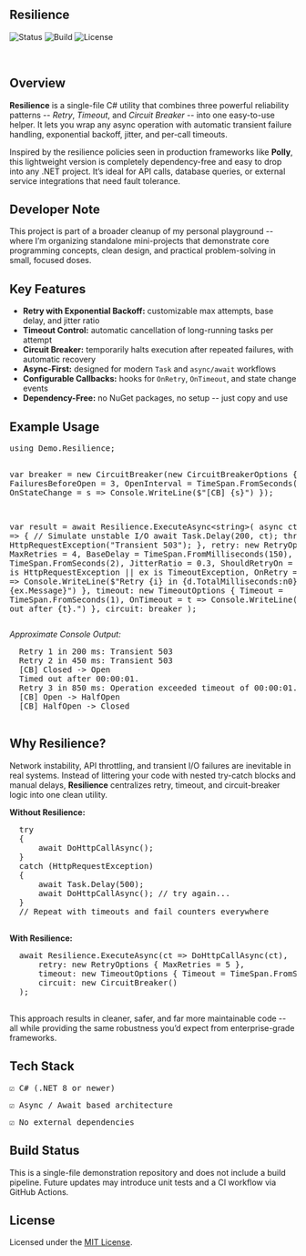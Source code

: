 <section id="resilience-overview">
  <h1>Resilience</h1>

  ![Status](https://img.shields.io/badge/status-stable-blue)
  ![Build](https://img.shields.io/badge/build-passing-brightgreen)
  ![License](https://img.shields.io/badge/license-MIT-lightgrey)

  <br>

  <h2>Overview</h2>
  <p>
    <strong>Resilience</strong> is a single-file C# utility that combines three powerful reliability
    patterns -- <em>Retry</em>, <em>Timeout</em>, and <em>Circuit Breaker</em> -- into one easy-to-use helper.
    It lets you wrap any async operation with automatic transient failure handling, exponential backoff,
    jitter, and per-call timeouts.
  </p>

  <p>
    Inspired by the resilience policies seen in production frameworks like <strong>Polly</strong>,
    this lightweight version is completely dependency-free and easy to drop into any .NET project.
    It’s ideal for API calls, database queries, or external service integrations that need fault tolerance.
  </p>

  <h2>Developer Note</h2>
  <p>
    This project is part of a broader cleanup of my personal playground -- where I’m 
    organizing standalone mini-projects that demonstrate core programming concepts, 
    clean design, and practical problem-solving in small, focused doses.
  </p>

  <h2>Key Features</h2>
  <ul>
    <li><strong>Retry with Exponential Backoff:</strong> customizable max attempts, base delay, and jitter ratio</li>
    <li><strong>Timeout Control:</strong> automatic cancellation of long-running tasks per attempt</li>
    <li><strong>Circuit Breaker:</strong> temporarily halts execution after repeated failures, with automatic recovery</li>
    <li><strong>Async-First:</strong> designed for modern <code>Task</code> and <code>async/await</code> workflows</li>
    <li><strong>Configurable Callbacks:</strong> hooks for <code>OnRetry</code>, <code>OnTimeout</code>, and state change events</li>
    <li><strong>Dependency-Free:</strong> no NuGet packages, no setup -- just copy and use</li>
  </ul>

  <h2>Example Usage</h2>
  <pre>
using Demo.Resilience;

  var breaker = new CircuitBreaker(new CircuitBreakerOptions {
      FailuresBeforeOpen = 3,
      OpenInterval = TimeSpan.FromSeconds(20),
      OnStateChange = s => Console.WriteLine($"[CB] {s}")
  });

  var result = await Resilience.ExecuteAsync&lt;string&gt;(
      async ct =&gt;
      {
          // Simulate unstable I/O
          await Task.Delay(200, ct);
          throw new HttpRequestException("Transient 503");
      },
      retry: new RetryOptions {
          MaxRetries = 4,
          BaseDelay = TimeSpan.FromMilliseconds(150),
          MaxDelay = TimeSpan.FromSeconds(2),
          JitterRatio = 0.3,
          ShouldRetryOn = ex =&gt; ex is HttpRequestException || ex is TimeoutException,
          OnRetry = (i, d, ex) =&gt; Console.WriteLine($"Retry {i} in {d.TotalMilliseconds:n0} ms: {ex.Message}")
      },
      timeout: new TimeoutOptions {
          Timeout = TimeSpan.FromSeconds(1),
          OnTimeout = t =&gt; Console.WriteLine($"Timed out after {t}.")
      },
      circuit: breaker
  );
  </pre>

  <p><em>Approximate Console Output:</em></p>
  <pre>
  Retry 1 in 200 ms: Transient 503
  Retry 2 in 450 ms: Transient 503
  [CB] Closed -> Open
  Timed out after 00:00:01.
  Retry 3 in 850 ms: Operation exceeded timeout of 00:00:01.
  [CB] Open -> HalfOpen
  [CB] HalfOpen -> Closed
  </pre>

  <h2>Why Resilience?</h2>
  <p>
    Network instability, API throttling, and transient I/O failures are inevitable in real systems.  
    Instead of littering your code with nested try-catch blocks and manual delays,
    <strong>Resilience</strong> centralizes retry, timeout, and circuit-breaker logic into one clean utility.
  </p>

  <p><strong>Without Resilience:</strong></p>
  <pre>
  try
  {
      await DoHttpCallAsync();
  }
  catch (HttpRequestException)
  {
      await Task.Delay(500);
      await DoHttpCallAsync(); // try again...
  }
  // Repeat with timeouts and fail counters everywhere
  </pre>

  <p><strong>With Resilience:</strong></p>
  <pre>
  await Resilience.ExecuteAsync(ct =&gt; DoHttpCallAsync(ct),
      retry: new RetryOptions { MaxRetries = 5 },
      timeout: new TimeoutOptions { Timeout = TimeSpan.FromSeconds(2) },
      circuit: new CircuitBreaker()
  );
  </pre>

  <p>
    This approach results in cleaner, safer, and far more maintainable code -- all while providing 
    the same robustness you’d expect from enterprise-grade frameworks.
  </p>

  <section id="tech-stack">
    <h2>Tech Stack</h2>
    <pre>☑ C# (.NET 8 or newer)</pre>
    <pre>☑ Async / Await based architecture</pre>
    <pre>☑ No external dependencies</pre>
  </section>

  <h2>Build Status</h2>
  <p>
    This is a single-file demonstration repository and does not include a build pipeline.  
    Future updates may introduce unit tests and a CI workflow via GitHub Actions.
  </p>

  <h2>License</h2>
  <p>
    Licensed under the <a href="LICENSE">MIT License</a>.<br>
  </p>
</section>
